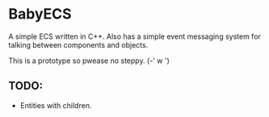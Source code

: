 # BabyECS

A simple ECS written in C++.
Also has a simple event messaging system for talking between components and objects.

This is a prototype so pwease no steppy. (-' w ')

## TODO:

- Entities with children.
